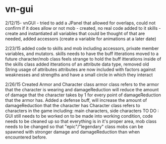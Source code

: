 # vn-gui

2/12/15-
vnGUI - tried to add a JPanel that allowed for overlaps, could not confirm if it does allow or not
mob - created, no real code added to it
skills - create and instantiated all variables that could be thought of that are needed, added accessors (create a variable for animations at a later date)

2/23/15
added code to skills and mob including accessors, private member variables, and mutators.
skills needs to have the buff itterations moved to a future character/mob class
feels strange to hold the buff itterations inside of the skills class
added itterations of an attribute data type, removed old String usage of attributes
attributes are now included with factors against weaknesses and strengths and have a small circle in which they interact

2/26/15
Created Armor and Character class
armor class refers to the armor that the character is wearing and damageReduction will reduce the amount of damage that the character takes by 1 for every point of damageReduction that the armor has.
Added a defense buff, will increase the amount of damageReduction that the character has
Character class refers to characters in the game including: main characters, side characters
TO DO :
GUI still needs to be worked on to be made into working condition, code needs to be cleaned up so that everything is in it's proper area, mob class needs to be changed so that "epic"/"legendary" class mobs can be spawned with stronger damage and damageReduction than when encountered before.
